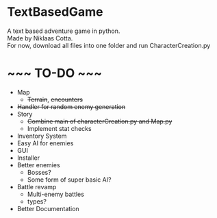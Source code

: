 # TextBasedGame
A text based adventure game in python.<br/>
Made by Niklaas Cotta.<br/>
For now, download all files into one folder and run CharacterCreation.py<br/>

# ~~~ TO-DO ~~~
- Map
  - ~~Terrain~~, ~~encounters~~
- ~~Handler for random enemy generation~~
- Story
  - ~~Combine main of characterCreation.py and Map.py~~
  - Implement stat checks
- Inventory System
- Easy AI for enemies
- GUI
- Installer
- Better enemies
  - Bosses?
  - Some form of super basic AI?
- Battle revamp
  - Multi-enemy battles
  - types?
- Better Documentation
